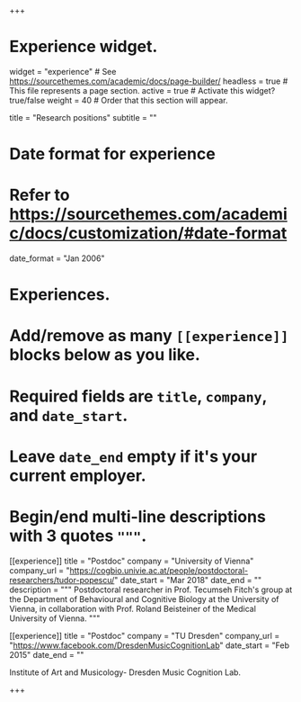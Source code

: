 +++
# Experience widget.
widget = "experience"  # See https://sourcethemes.com/academic/docs/page-builder/
headless = true  # This file represents a page section.
active = true  # Activate this widget? true/false
weight = 40  # Order that this section will appear.

title = "Research positions"
subtitle = ""

# Date format for experience
#   Refer to https://sourcethemes.com/academic/docs/customization/#date-format
date_format = "Jan 2006"

# Experiences.
#   Add/remove as many `[[experience]]` blocks below as you like.
#   Required fields are `title`, `company`, and `date_start`.
#   Leave `date_end` empty if it's your current employer.
#   Begin/end multi-line descriptions with 3 quotes `"""`.
[[experience]]
  title = "Postdoc"
  company = "University of Vienna"
  company_url = "https://cogbio.univie.ac.at/people/postdoctoral-researchers/tudor-popescu/"
  date_start = "Mar 2018"
  date_end = ""
  description = """
Postdoctoral researcher in Prof. Tecumseh Fitch's group at the Department of Behavioural and Cognitive Biology at the University of Vienna, in collaboration with Prof. Roland Beisteiner of the Medical University of Vienna. 
  """

[[experience]]
  title = "Postdoc"
  company = "TU Dresden"
  company_url = "https://www.facebook.com/DresdenMusicCognitionLab"
  date_start = "Feb 2015"
  date_end = ""

Institute of Art and Musicology- Dresden Music Cognition Lab. 

+++
